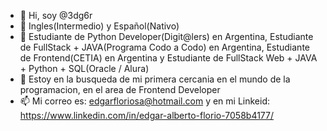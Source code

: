 - 👋 Hi, soy @3dg6r
- 📱  Ingles(Intermedio) y Español(Nativo)
- 🌱 Estudiante de Python Developer(Digit@lers) en Argentina, Estudiante de FullStack + JAVA(Programa Codo a Codo) en Argentina, Estudiante de Frontend(CETIA) en Argentina y Estudiante de FullStack Web + JAVA + Python + SQL(Oracle / Alura)
- 💞️ Estoy en la busqueda de mi primera cercania en el mundo de la programacion, en el area de Frontend Developer
- 📫 Mi correo es: edgarfloriosa@hotmail.com y en mi Linkeid: https://www.linkedin.com/in/edgar-alberto-florio-7058b4177/


